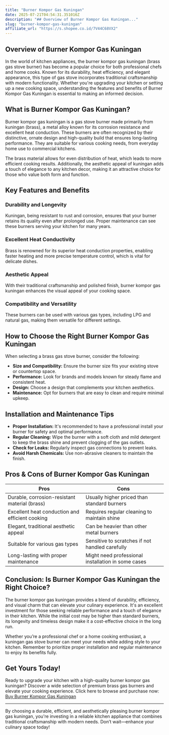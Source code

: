 ```yaml
---
title: "Burner Kompor Gas Kuningan"
date: 2025-07-21T04:54:31.351016Z
description: "## Overview of Burner Kompor Gas Kuningan..."
slug: "burner-kompor-gas-kuningan"
affiliate_url: "https://s.shopee.co.id/7V44C68VX2"
---
```

## Overview of Burner Kompor Gas Kuningan

In the world of kitchen appliances, the burner kompor gas kuningan (brass gas stove burner) has become a popular choice for both professional chefs and home cooks. Known for its durability, heat efficiency, and elegant appearance, this type of gas stove incorporates traditional craftsmanship with modern functionality. Whether you're upgrading your kitchen or setting up a new cooking space, understanding the features and benefits of Burner Kompor Gas Kuningan is essential to making an informed decision.

## What is Burner Kompor Gas Kuningan?

Burner kompor gas kuningan is a gas stove burner made primarily from kuningan (brass), a metal alloy known for its corrosion resistance and excellent heat conduction. These burners are often recognized by their distinctive, ornate design and high-quality build that ensures long-lasting performance. They are suitable for various cooking needs, from everyday home use to commercial kitchens.

The brass material allows for even distribution of heat, which leads to more efficient cooking results. Additionally, the aesthetic appeal of kuningan adds a touch of elegance to any kitchen decor, making it an attractive choice for those who value both form and function.

## Key Features and Benefits

### Durability and Longevity
Kuningan, being resistant to rust and corrosion, ensures that your burner retains its quality even after prolonged use. Proper maintenance can see these burners serving your kitchen for many years.

### Excellent Heat Conductivity
Brass is renowned for its superior heat conduction properties, enabling faster heating and more precise temperature control, which is vital for delicate dishes.

### Aesthetic Appeal
With their traditional craftsmanship and polished finish, burner kompor gas kuningan enhances the visual appeal of your cooking space.

### Compatibility and Versatility
These burners can be used with various gas types, including LPG and natural gas, making them versatile for different settings.

## How to Choose the Right Burner Kompor Gas Kuningan

When selecting a brass gas stove burner, consider the following:

- **Size and Compatibility:** Ensure the burner size fits your existing stove or countertop space.
- **Performance:** Look for brands and models known for steady flame and consistent heat.
- **Design:** Choose a design that complements your kitchen aesthetics.
- **Maintenance:** Opt for burners that are easy to clean and require minimal upkeep.

## Installation and Maintenance Tips

- **Proper Installation:** It's recommended to have a professional install your burner for safety and optimal performance.
- **Regular Cleaning:** Wipe the burner with a soft cloth and mild detergent to keep the brass shine and prevent clogging of the gas outlets.
- **Check for Leaks:** Regularly inspect gas connections to prevent leaks.
- **Avoid Harsh Chemicals:** Use non-abrasive cleaners to maintain the finish.

## Pros & Cons of Burner Kompor Gas Kuningan

| Pros                                                      | Cons                                              |
|-----------------------------------------------------------|---------------------------------------------------|
| Durable, corrosion-resistant material (brass)            | Usually higher priced than standard burners     |
| Excellent heat conduction and efficient cooking          | Requires regular cleaning to maintain shine   |
| Elegant, traditional aesthetic appeal                     | Can be heavier than other metal burners       |
| Suitable for various gas types                             | Sensitive to scratches if not handled carefully|
| Long-lasting with proper maintenance                     | Might need professional installation in some cases|

## Conclusion: Is Burner Kompor Gas Kuningan the Right Choice?

The burner kompor gas kuningan provides a blend of durability, efficiency, and visual charm that can elevate your culinary experience. It's an excellent investment for those seeking reliable performance and a touch of elegance in their kitchen. While the initial cost may be higher than standard burners, its longevity and timeless design make it a cost-effective choice in the long run.

Whether you’re a professional chef or a home cooking enthusiast, a kuningan gas stove burner can meet your needs while adding style to your kitchen. Remember to prioritize proper installation and regular maintenance to enjoy its benefits fully.

## Get Yours Today!

Ready to upgrade your kitchen with a high-quality burner kompor gas kuningan? Discover a wide selection of premium brass gas burners and elevate your cooking experience. Click here to browse and purchase now: [Buy Burner Kompor Gas Kuningan](https://s.shopee.co.id/7V44C68VX2)

---

By choosing a durable, efficient, and aesthetically pleasing burner kompor gas kuningan, you're investing in a reliable kitchen appliance that combines traditional craftsmanship with modern needs. Don’t wait—enhance your culinary space today!